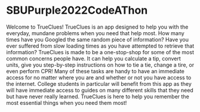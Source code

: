 # SBUPurple2022CodeAThon
Welcome to TrueClues! TrueClues is an app designed to help you with the everyday, mundane problems when you need that help most. How many times have you Googled the same random piece of information? Have you ever suffered from slow loading times as you have attempted to retrieve that information? TrueClues is made to be a one-stop-shop for some of the most common concerns people have. It can help you calculate a tip, convert units, give you step-by-step instructions on how to tie a tie, change a tire, or even perform CPR! Many of these tasks are handy to have an immediate access for no matter where you are and whether or not you have access to the internet. College students in particular will benefit from this app as they will have immediate access to guides on many different skills that they need but have never really learned. TrueClues is here to help you remember the most essential things when you need them most! 
